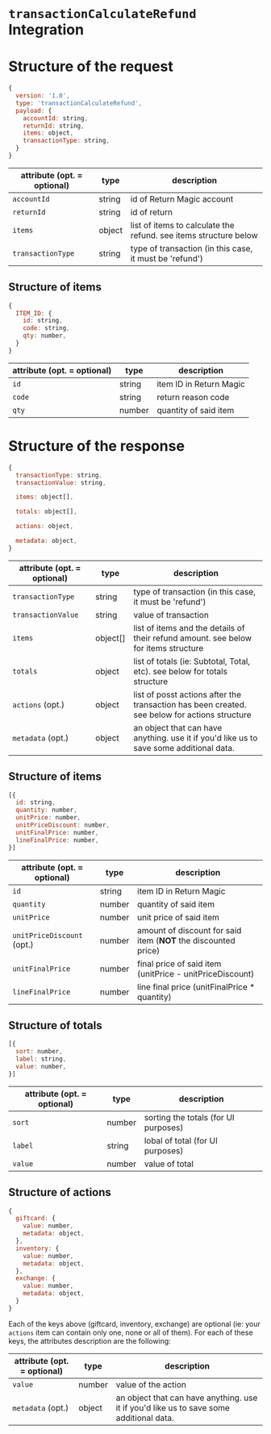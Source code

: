 # `transactionCalculateRefund` Integration

# Structure of the request
```js
{
  version: '1.0',
  type: 'transactionCalculateRefund',
  payload: {
    accountId: string,
    returnId: string,
    items: object,
    transactionType: string,
  }
}
```

| attribute (opt. = optional)  | type  | description  |
|---|---|---|
| `accountId`  | string  | id of Return Magic account  |
| `returnId`  | string  | id of return  |
| `items`  | object  | list of items to calculate the refund. see items structure below  |
| `transactionType`  | string  | type of transaction (in this case, it must be 'refund')  |

## Structure of items
```js
{
  ITEM_ID: {
    id: string,
    code: string,
    qty: number,
  }
}
```

| attribute (opt. = optional)  | type  | description  |
|---|---|---|
| `id`  | string  | item ID in Return Magic  |
| `code`  | string  | return reason code  |
| `qty`  | number  | quantity of said item  |

# Structure of the response
```js
{
  transactionType: string,
  transactionValue: string,

  items: object[],

  totals: object[],

  actions: object,

  metadata: object,
}
```

| attribute (opt. = optional)  | type  | description  |
|---|---|---|
| `transactionType`  | string  | type of transaction (in this case, it must be 'refund')  |
| `transactionValue`  | string  | value of transaction  |
| `items`  | object[]  | list of items and the details of their refund amount. see below for items structure  |
| `totals`  | object  | list of totals (ie: Subtotal, Total, etc). see below for totals structure  |
| `actions` (opt.)  | object  | list of posst actions after the transaction has been created. see below for actions structure  |
| `metadata` (opt.)  | object  | an object that can have anything. use it if you'd like us to save some additional data.  |

## Structure of items
```js
[{
  id: string,
  quantity: number,
  unitPrice: number,
  unitPriceDiscount: number,
  unitFinalPrice: number,
  lineFinalPrice: number,
}]
```

| attribute (opt. = optional)  | type  | description  |
|---|---|---|
| `id`  | string  | item ID in Return Magic  |
| `quantity`  | number  | quantity of said item  |
| `unitPrice`  | number  | unit price of said item  |
| `unitPriceDiscount` (opt.)  | number  | amount of discount for said item (**NOT** the discounted price) |
| `unitFinalPrice`  | number  | final price of said item (unitPrice - unitPriceDiscount)  |
| `lineFinalPrice`  | number  | line final price (unitFinalPrice * quantity)  |

## Structure of totals
```js
[{
  sort: number,
  label: string,
  value: number,
}]
```

| attribute (opt. = optional)  | type  | description  |
|---|---|---|
| `sort`  | number  | sorting the totals (for UI purposes)  |
| `label`  | string  | lobal of total (for UI purposes)  |
| `value`  | number  | value of total  |

## Structure of actions
```js
{
  giftcard: {
    value: number,
    metadata: object,
  },
  inventory: {
    value: number,
    metadata: object,
  },
  exchange: {
    value: number,
    metadata: object,
  }
}
```

Each of the keys above (giftcard, inventory, exchange) are optional (ie: your `actions` item can contain only one, none or all of them). For each of these keys, the attributes description are the following:

| attribute (opt. = optional)  | type  | description  |
|---|---|---|
| `value`  | number  | value of the action |
| `metadata` (opt.)  | object  | an object that can have anything. use it if you'd like us to save some additional data. |